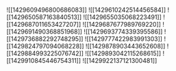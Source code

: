 ![[1429609496800686083]]
![[1429610242514456584]]
![[1429650587163840513]]
![[1429655035068223491]]
![[1429687011653427207]]
![[1429687677989769220]]
![[1429691490368851968]]
![[1429693774339395586]]
![[1429736882292748295]]
![[1429777422983991303]]
![[1429824797094068228]]
![[1429878903443652608]]
![[1429884993225076742]]
![[1429893042115268615]]
![[1429910845446754311]]
![[1429922137121300481]]
